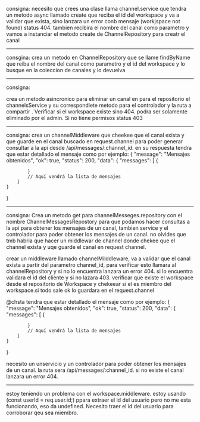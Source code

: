consigna:
necesito que crees una clase llama channel.service que tendra un metodo async llamado create que reciba el id del workspace y va a validar que exista, sino lanzara un error conb mensaje (workjspace not found) status 404. tambien recibira el nombre del canal como parametro y vamos a instanciar el metodo create de ChannelRepository para creatr el canal

---

consgina:
crea un metodo en ChannelRepository que se llame findByName que reiba el nombre del canal como parametro y el id del workspace y lo busque en la coleccion de canales y lo devuelva

---

consigna:

crea un metodo asincronico para eliminar un canal en  para el repositorio el channelsService y su correspondiete metodo para el controlador y la ruta a compartir . Verificar si el workspace existe sino 404. podra ser solamente eliminado por el admin. Si no tiene permisos status 403

---
consigna:
crea un channelMiddleware que cheekee que el canal exista y que guarde en el canal buscado en request.channel
 para poder generar consultar a la api desde /api/messages/:channel_id. en su respuesta tendra que estar detallado el mensaje como por ejemplo:
 {
    "message": "Mensajes obtenidos",
    "ok": true,
    "status": 200,
    "data": {
        "messages": [
            {
                
            }
            // Aquí vendrá la lista de mensajes
        ]
    }
}

---

consigna:
Crea un metodo get para channelMesseges.repository con el nombre ChannelMessagesRepostory para que podamos hacer consultas a la api para obtener los mensajes de un canal, tambien service y el controlador para poder obtener los mensajes de un canal. no olvides que tmb habria que hacer un middlewar de channel donde chekee que el channel exista y uqe guarde el canal en request channel.

 
crear un middleware llamado channelMilddleware, va a validar que el canal exista a partir del parametro channel_id, para verificar esto llamara al channelRepository y si no lo encuentra lanzara un error 404. si lo encuentra validara el id del cliente y si no lazara 403. verificar que existe el workspace desde el repositorio de Workspace y chekeear si el es miembro del workspace.si todo sale ok lo guardara en el request.channel

@chsta tendra que estar detallado el mensaje como por ejemplo:
 {
    "message": "Mensajes obtenidos",
    "ok": true,
    "status": 200,
    "data": {
        "messages": [
            {
                
            }
            // Aquí vendrá la lista de mensajes
        ]
    }
}

necesito un unservicio y un controlador para poder obtener los mensajes de un canal. la ruta sera /api/messages/:channel_id. si no existe el canal lanzara un error 404. 


-----


estoy teniendo un problema con el workspace.middleware. estoy usando (const userId = req.user.id;) ppara extraer el id del usuario pero no me esta funcionando, eso da undefined. Necesito traer el id del usuario para corroborar qeu sea miembro.